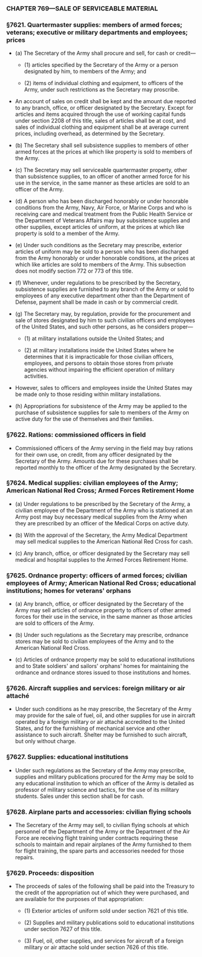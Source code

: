 ### **CHAPTER 769—SALE OF SERVICEABLE MATERIAL**

### §7621. Quartermaster supplies: members of armed forces; veterans; executive or military departments and employees; prices
* (a) The Secretary of the Army shall procure and sell, for cash or credit—

  * (1) articles specified by the Secretary of the Army or a person designated by him, to members of the Army; and

  * (2) items of individual clothing and equipment, to officers of the Army, under such restrictions as the Secretary may proscribe.


* An account of sales on credit shall be kept and the amount due reported to any branch, office, or officer designated by the Secretary. Except for articles and items acquired through the use of working capital funds under section 2208 of this title, sales of articles shall be at cost, and sales of individual clothing and equipment shall be at average current prices, including overhead, as determined by the Secretary.

* (b) The Secretary shall sell subsistence supplies to members of other armed forces at the prices at which like property is sold to members of the Army.

* (c) The Secretary may sell serviceable quartermaster property, other than subsistence supplies, to an officer of another armed force for his use in the service, in the same manner as these articles are sold to an officer of the Army.

* (d) A person who has been discharged honorably or under honorable conditions from the Army, Navy, Air Force, or Marine Corps and who is receiving care and medical treatment from the Public Health Service or the Department of Veterans Affairs may buy subsistence supplies and other supplies, except articles of uniform, at the prices at which like property is sold to a member of the Army.

* (e) Under such conditions as the Secretary may prescribe, exterior articles of uniform may be sold to a person who has been discharged from the Army honorably or under honorable conditions, at the prices at which like articles are sold to members of the Army. This subsection does not modify section 772 or 773 of this title.

* (f) Whenever, under regulations to be prescribed by the Secretary, subsistence supplies are furnished to any branch of the Army or sold to employees of any executive department other than the Department of Defense, payment shall be made in cash or by commercial credit.

* (g) The Secretary may, by regulation, provide for the procurement and sale of stores designated by him to such civilian officers and employees of the United States, and such other persons, as he considers proper—

  * (1) at military installations outside the United States; and

  * (2) at military installations inside the United States where he determines that it is impracticable for those civilian officers, employees, and persons to obtain those stores from private agencies without impairing the efficient operation of military activities.


* However, sales to officers and employees inside the United States may be made only to those residing within military installations.

* (h) Appropriations for subsistence of the Army may be applied to the purchase of subsistence supplies for sale to members of the Army on active duty for the use of themselves and their families.

### §7622. Rations: commissioned officers in field
* Commissioned officers of the Army serving in the field may buy rations for their own use, on credit, from any officer designated by the Secretary of the Army. Amounts due for these purchases shall be reported monthly to the officer of the Army designated by the Secretary.

### §7624. Medical supplies: civilian employees of the Army; American National Red Cross; Armed Forces Retirement Home
* (a) Under regulations to be prescribed by the Secretary of the Army, a civilian employee of the Department of the Army who is stationed at an Army post may buy necessary medical supplies from the Army when they are prescribed by an officer of the Medical Corps on active duty.

* (b) With the approval of the Secretary, the Army Medical Department may sell medical supplies to the American National Red Cross for cash.

* (c) Any branch, office, or officer designated by the Secretary may sell medical and hospital supplies to the Armed Forces Retirement Home.

### §7625. Ordnance property: officers of armed forces; civilian employees of Army; American National Red Cross; educational institutions; homes for veterans' orphans
* (a) Any branch, office, or officer designated by the Secretary of the Army may sell articles of ordnance property to officers of other armed forces for their use in the service, in the same manner as those articles are sold to officers of the Army.

* (b) Under such regulations as the Secretary may prescribe, ordnance stores may be sold to civilian employees of the Army and to the American National Red Cross.

* (c) Articles of ordnance property may be sold to educational institutions and to State soldiers' and sailors' orphans' homes for maintaining the ordnance and ordnance stores issued to those institutions and homes.

### §7626. Aircraft supplies and services: foreign military or air attaché
* Under such conditions as he may prescribe, the Secretary of the Army may provide for the sale of fuel, oil, and other supplies for use in aircraft operated by a foreign military or air attaché accredited to the United States, and for the furnishing of mechanical service and other assistance to such aircraft. Shelter may be furnished to such aircraft, but only without charge.

### §7627. Supplies: educational institutions
* Under such regulations as the Secretary of the Army may prescribe, supplies and military publications procured for the Army may be sold to any educational institution to which an officer of the Army is detailed as professor of military science and tactics, for the use of its military students. Sales under this section shall be for cash.

### §7628. Airplane parts and accessories: civilian flying schools
* The Secretary of the Army may sell, to civilian flying schools at which personnel of the Department of the Army or the Department of the Air Force are receiving flight training under contracts requiring these schools to maintain and repair airplanes of the Army furnished to them for flight training, the spare parts and accessories needed for those repairs.

### §7629. Proceeds: disposition
* The proceeds of sales of the following shall be paid into the Treasury to the credit of the appropriation out of which they were purchased, and are available for the purposes of that appropriation:

  * (1) Exterior articles of uniform sold under section 7621 of this title.

  * (2) Supplies and military publications sold to educational institutions under section 7627 of this title.

  * (3) Fuel, oil, other supplies, and services for aircraft of a foreign military or air attache sold under section 7626 of this title.